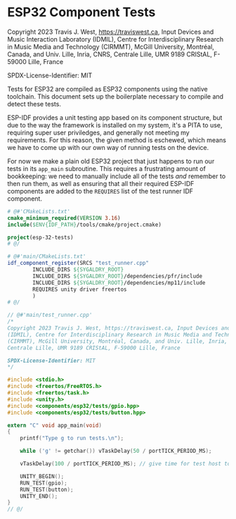 # ESP32 Component Tests

Copyright 2023 Travis J. West, https://traviswest.ca, Input Devices and Music Interaction Laboratory
(IDMIL), Centre for Interdisciplinary Research in Music Media and Technology
(CIRMMT), McGill University, Montréal, Canada, and Univ. Lille, Inria, CNRS,
Centrale Lille, UMR 9189 CRIStAL, F-59000 Lille, France

SPDX-License-Identifier: MIT

Tests for ESP32 are compiled as ESP32 components using the native toolchain.
This document sets up the boilerplate necessary to compile and detect these
tests.

ESP-IDF provides a unit testing app based on its component structure, but due
to the way the framework is installed on my system, it's a PITA to use, requiring
super user priviledges, and generally not meeting my requirements. For this
reason, the given method is eschewed, which means we have to come up with our
own way of running tests on the device.

For now we make a plain old ESP32 project that just happens to run our tests in
its `app_main` subroutine. This requires a frustrating amount of bookkeeping:
we need to manually include all of the tests *and* remember to then run them,
as well as ensuring that all their required ESP-IDF components are added to
the `REQUIRES` list of the test runner IDF component.

```cmake
# @#'CMakeLists.txt'
cmake_minimum_required(VERSION 3.16)
include($ENV{IDF_PATH}/tools/cmake/project.cmake)

project(esp-32-tests)
# @/

# @#'main/CMakeLists.txt'
idf_component_register(SRCS "test_runner.cpp"
        INCLUDE_DIRS ${SYGALDRY_ROOT}
        INCLUDE_DIRS ${SYGALDRY_ROOT}/dependencies/pfr/include
        INCLUDE_DIRS ${SYGALDRY_ROOT}/dependencies/mp11/include
        REQUIRES unity driver freertos
        )
# @/
```

```c
// @#'main/test_runner.cpp'
/*
Copyright 2023 Travis J. West, https://traviswest.ca, Input Devices and Music Interaction Laboratory
(IDMIL), Centre for Interdisciplinary Research in Music Media and Technology
(CIRMMT), McGill University, Montréal, Canada, and Univ. Lille, Inria, CNRS,
Centrale Lille, UMR 9189 CRIStAL, F-59000 Lille, France

SPDX-License-Identifier: MIT
*/

#include <stdio.h>
#include <freertos/FreeRTOS.h>
#include <freertos/task.h>
#include <unity.h>
#include <components/esp32/tests/gpio.hpp>
#include <components/esp32/tests/button.hpp>

extern "C" void app_main(void)
{
    printf("Type g to run tests.\n");

    while ('g' != getchar()) vTaskDelay(50 / portTICK_PERIOD_MS);

    vTaskDelay(100 / portTICK_PERIOD_MS); // give time for test host to connect

    UNITY_BEGIN();
    RUN_TEST(gpio);
    RUN_TEST(button);
    UNITY_END();
}
// @/
```
